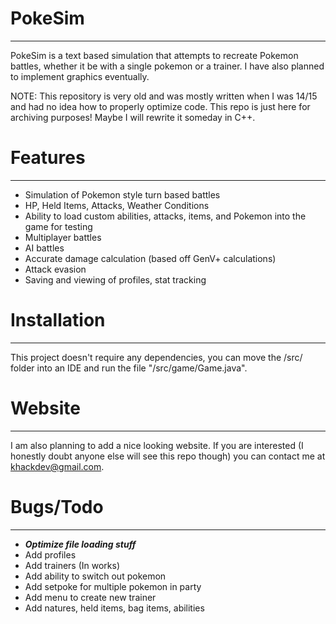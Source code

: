 
# PokeSim
---
PokeSim is a text based simulation that attempts to recreate Pokemon battles, whether it be with a single pokemon or a trainer. I have also planned to implement graphics eventually. 

NOTE: This repository is very old and was mostly written when I was 14/15 and had no idea how to properly optimize code. This repo is just here for archiving purposes! Maybe I will rewrite it someday in C++.

# Features
---
- Simulation of Pokemon style turn based battles
- HP, Held Items, Attacks, Weather Conditions
- Ability to load custom abilities, attacks, items, and Pokemon into the game for testing
- Multiplayer battles
- AI battles
- Accurate damage calculation (based off GenV+ calculations)
- Attack evasion
- Saving and viewing of profiles, stat tracking

# Installation
---
This project doesn't require any dependencies, you can move the /src/ folder into an IDE and run the file "/src/game/Game.java".

# Website
---
I am also planning to add a nice looking website. If you are interested (I honestly doubt anyone else will see this repo though) you can contact me at khackdev@gmail.com.

# Bugs/Todo
---
- ***Optimize file loading stuff***
- Add profiles
- Add trainers (In works)
- Add ability to switch out pokemon
- Add setpoke <slot> for multiple pokemon in party
- Add menu to create new trainer
- Add natures, held items, bag items, abilities
